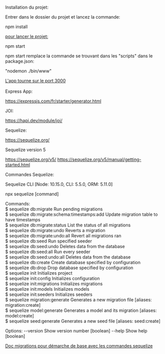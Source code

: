 Installation du projet:

Entrer dans le dossier du projet et lancez la commande:

npm install

<u>pour lancer le projet:</u>

npm start

npm start remplace la commande se trouvant dans les "scripts" dans le package.json:

"nodemon ./bin/www" 

<a href="http://localhost:3000/">L'app tourne sur le port 3000</a>
<br>
<br>
Express App:

https://expressjs.com/fr/starter/generator.html

JOI:

https://hapi.dev/module/joi/

Sequelize:

https://sequelize.org/

Sequelize version 5

https://sequelize.org/v5/ https://sequelize.org/v5/manual/getting-started.html


Commandes Sequelize:

Sequelize CLI [Node: 10.15.0, CLI: 5.5.0, ORM: 5.11.0]

npx sequelize [command] 

Commands: <br> 
  $ sequelize db:migrate                        Run pending migrations </n>   
  $ sequelize db:migrate:schema:timestamps:add  Update migration table to have timestamps  </n>   
  $ sequelize db:migrate:status                 List the status of all migrations </n>   
  $ sequelize db:migrate:undo                   Reverts a migration </n>   
  $ sequelize db:migrate:undo:all               Revert all migrations ran </n>   
  $ sequelize db:seed                           Run specified seeder </n>   
  $ sequelize db:seed:undo                      Deletes data from the database </n>   
  $ sequelize db:seed:all                       Run every seeder </n>   
  $ sequelize db:seed:undo:all                  Deletes data from the database </n>   
  $ sequelize db:create                         Create database specified by configuration </n>   
  $ sequelize db:drop                           Drop database specified by configuration </n>   
  $ sequelize init                              Initializes project </n>   
  $ sequelize init:config                       Initializes configuration </n>   
  $ sequelize init:migrations                   Initializes migrations </n>   
  $ sequelize init:models                       Initializes models </n>   
  $ sequelize init:seeders                      Initializes seeders </n>   
  $ sequelize migration:generate                Generates a new migration file       [aliases: migration:create] </n>   
  $ sequelize model:generate                    Generates a model and its migration  [aliases: model:create] </n>   
  $ sequelize seed:generate                     Generates a new seed file            [aliases: seed:create] </n>   

Options:
  --version  Show version number                                         [boolean]
  --help     Show help                                                   [boolean]
  
  
<a href="https://sequelize.org/master/manual/migrations.html">Doc migrations pour démarche de base avec les commandes sequelize</a>